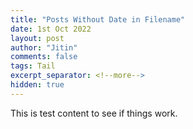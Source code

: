 ```yaml
---
title: "Posts Without Date in Filename"
date: 1st Oct 2022
layout: post
author: "Jitin"
comments: false
tags: Tail
excerpt_separator: <!--more-->
hidden: true
---
```


This is test content to see if things work.
